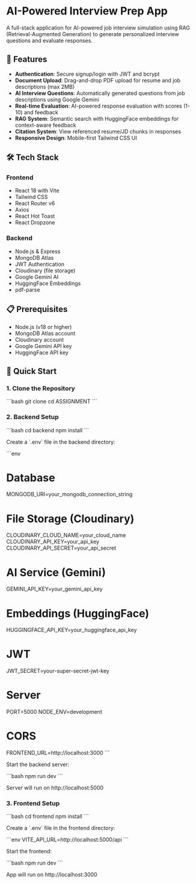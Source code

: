 # AI-Powered Interview Prep App

A full-stack application for AI-powered job interview simulation using RAG (Retrieval-Augmented Generation) to generate personalized interview questions and evaluate responses.

## 🎯 Features

- **Authentication**: Secure signup/login with JWT and bcrypt
- **Document Upload**: Drag-and-drop PDF upload for resume and job descriptions (max 2MB)
- **AI Interview Questions**: Automatically generated questions from job descriptions using Google Gemini
- **Real-time Evaluation**: AI-powered response evaluation with scores (1-10) and feedback
- **RAG System**: Semantic search with HuggingFace embeddings for context-aware feedback
- **Citation System**: View referenced resume/JD chunks in responses
- **Responsive Design**: Mobile-first Tailwind CSS UI

## 🛠️ Tech Stack

### Frontend
- React 18 with Vite
- Tailwind CSS
- React Router v6
- Axios
- React Hot Toast
- React Dropzone

### Backend
- Node.js & Express
- MongoDB Atlas
- JWT Authentication
- Cloudinary (file storage)
- Google Gemini AI
- HuggingFace Embeddings
- pdf-parse

## 📋 Prerequisites

- Node.js (v18 or higher)
- MongoDB Atlas account
- Cloudinary account
- Google Gemini API key
- HuggingFace API key

## 🚀 Quick Start

### 1. Clone the Repository

\`\`\`bash
git clone <your-repo-url>
cd ASSIGNMENT
\`\`\`

### 2. Backend Setup

\`\`\`bash
cd backend
npm install
\`\`\`

Create a \`.env\` file in the backend directory:

\`\`\`env
# Database
MONGODB_URI=your_mongodb_connection_string

# File Storage (Cloudinary)
CLOUDINARY_CLOUD_NAME=your_cloud_name
CLOUDINARY_API_KEY=your_api_key
CLOUDINARY_API_SECRET=your_api_secret

# AI Service (Gemini)
GEMINI_API_KEY=your_gemini_api_key

# Embeddings (HuggingFace)
HUGGINGFACE_API_KEY=your_huggingface_api_key

# JWT
JWT_SECRET=your-super-secret-jwt-key

# Server
PORT=5000
NODE_ENV=development

# CORS
FRONTEND_URL=http://localhost:3000
\`\`\`

Start the backend server:

\`\`\`bash
npm run dev
\`\`\`

Server will run on http://localhost:5000

### 3. Frontend Setup

\`\`\`bash
cd frontend
npm install
\`\`\`

Create a \`.env\` file in the frontend directory:

\`\`\`env
VITE_API_URL=http://localhost:5000/api
\`\`\`

Start the frontend:

\`\`\`bash
npm run dev
\`\`\`

App will run on http://localhost:3000
